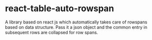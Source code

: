 # react-table-auto-rowspan
A library based on react js which automatically takes care of rowspans based on data structure. Pass it a json object and the common entry in subsequent rows are collapsed for row spans.
